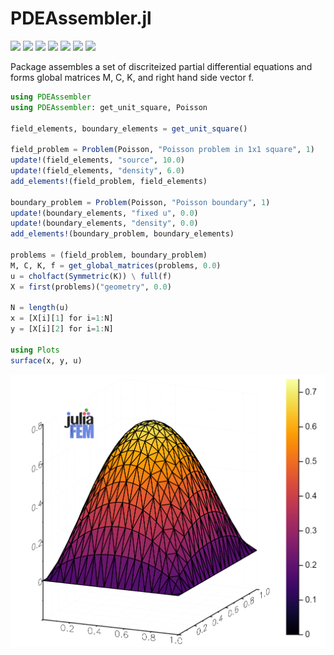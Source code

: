 # PDEAssembler.jl

[![][travis-img]][travis-url]
[![][pkg-0.6-img]][pkg-0.6-url]
[![][pkg-0.7-img]][pkg-0.7-url]
[![][coveralls-img]][coveralls-url]
[![][docs-stable-img]][docs-stable-url]
[![][docs-latest-img]][docs-latest-url]
[![][issues-img]][issues-url]

Package assembles a set of discriteized partial differential equations and forms
global matrices M, C, K, and right hand side vector f.

```julia
using PDEAssembler
using PDEAssembler: get_unit_square, Poisson

field_elements, boundary_elements = get_unit_square()

field_problem = Problem(Poisson, "Poisson problem in 1x1 square", 1)
update!(field_elements, "source", 10.0)
update!(field_elements, "density", 6.0)
add_elements!(field_problem, field_elements)

boundary_problem = Problem(Poisson, "Poisson boundary", 1)
update!(boundary_elements, "fixed u", 0.0)
update!(boundary_elements, "density", 0.0)
add_elements!(boundary_problem, boundary_elements)

problems = (field_problem, boundary_problem)
M, C, K, f = get_global_matrices(problems, 0.0)
u = cholfact(Symmetric(K)) \ full(f)
X = first(problems)("geometry", 0.0)

N = length(u)
x = [X[i][1] for i=1:N]
y = [X[i][2] for i=1:N]

using Plots
surface(x, y, u)
```

![result](docs/src/figs/poisson_20x20.png "Results of Poisson problem")

[contrib-url]: https://juliafem.github.io/PDEAssembler.jl/latest/man/contributing/
[discourse-tag-url]: https://discourse.julialang.org/tags/boundingsphere
[gitter-url]: https://gitter.im/JuliaFEM/JuliaFEM.jl

[docs-latest-img]: https://img.shields.io/badge/docs-latest-blue.svg
[docs-latest-url]: https://juliafem.github.io/PDEAssembler.jl/latest

[docs-stable-img]: https://img.shields.io/badge/docs-stable-blue.svg
[docs-stable-url]: https://juliafem.github.io/PDEAssembler.jl/stable

[travis-img]: https://travis-ci.org/JuliaFEM/PDEAssembler.jl.svg?branch=master
[travis-url]: https://travis-ci.org/JuliaFEM/PDEAssembler.jl

[coveralls-img]: https://coveralls.io/repos/github/JuliaFEM/PDEAssembler.jl/badge.svg?branch=master
[coveralls-url]: https://coveralls.io/github/JuliaFEM/PDEAssembler.jl?branch=master

[issues-img]: https://img.shields.io/github/issues/JuliaFEM/PDEAssembler.jl.svg
[issues-url]: https://github.com/JuliaFEM/PDEAssembler.jl/issues

[pkg-0.6-img]: http://pkg.julialang.org/badges/BoundingSphere_0.6.svg
[pkg-0.6-url]: http://pkg.julialang.org/?pkg=BoundingSphere&ver=0.6
[pkg-0.7-img]: http://pkg.julialang.org/badges/BoundingSphere_0.7.svg
[pkg-0.7-url]: http://pkg.julialang.org/?pkg=BoundingSphere&ver=0.7

